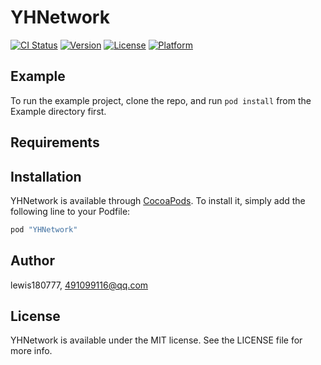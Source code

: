 # YHNetwork

[![CI Status](http://img.shields.io/travis/lewis180777/YHNetwork.svg?style=flat)](https://travis-ci.org/lewis180777/YHNetwork)
[![Version](https://img.shields.io/cocoapods/v/YHNetwork.svg?style=flat)](http://cocoapods.org/pods/YHNetwork)
[![License](https://img.shields.io/cocoapods/l/YHNetwork.svg?style=flat)](http://cocoapods.org/pods/YHNetwork)
[![Platform](https://img.shields.io/cocoapods/p/YHNetwork.svg?style=flat)](http://cocoapods.org/pods/YHNetwork)

## Example

To run the example project, clone the repo, and run `pod install` from the Example directory first.

## Requirements

## Installation

YHNetwork is available through [CocoaPods](http://cocoapods.org). To install
it, simply add the following line to your Podfile:

```ruby
pod "YHNetwork"
```

## Author

lewis180777, 491099116@qq.com

## License

YHNetwork is available under the MIT license. See the LICENSE file for more info.
